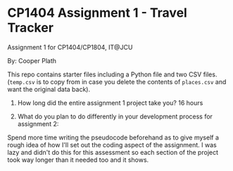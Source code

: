 # CP1404 Assignment 1 - Travel Tracker
Assignment 1 for CP1404/CP1804, IT@JCU

By: Cooper Plath

This repo contains starter files including a Python file and two CSV files.  
(`temp.csv` is to copy from in case you delete the contents of `places.csv` and want the original data back).  


1. How long did the entire assignment 1 project take you?
16 hours

2. What do you plan to do  differently in your development process for assignment 2:

Spend more time writing the pseudocode beforehand as to give myself a rough idea of how I'll set out the coding aspect
of the assignment. I was lazy and didn't do this for this assessment so each section of the project took way 
longer than it needed too and it shows. 
